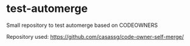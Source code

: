 # test-automerge
Small repository to test automerge based on CODEOWNERS

Repository used: https://github.com/casassg/code-owner-self-merge/
